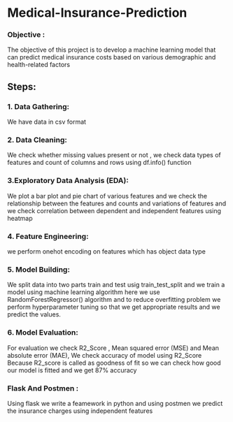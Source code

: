 # Medical-Insurance-Prediction

### Objective :
The objective of this project is to develop a machine learning model that can predict medical insurance costs based on various demographic and health-related factors

## Steps:

### 1. Data Gathering:
We have data in csv format

### 2. Data Cleaning:
We check whether missing values present or not , we check data types of features and count of columns and rows using df.info() function

### 3.Exploratory Data Analysis (EDA):
We plot a bar plot and pie chart of various features and we check the relationship between the features and counts and variations of features and we check correlation between dependent and independent  features using heatmap 

### 4. Feature Engineering:
we perform onehot encoding on features which has object data type

### 5. Model Building:
We split data into two parts train and test usig train_test_split and we train a model using machine learning algorithm here we use RandomForestRegressor() algorithm
and to reduce overfitting problem we perform hyperparameter tuning so that we get appropriate results and we predict the values.

### 6. Model Evaluation:
For evaluation we check R2_Score , Mean squared error (MSE) and Mean absolute error (MAE), We check accuracy of model using R2_Score Because R2_score is called as goodness of fit so we can check how good our model is fitted and we get 87% accuracy


### Flask And Postmen :
Using flask we write a feamework in python and using postmen we predict the insurance charges using independent features
